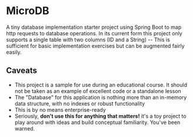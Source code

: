 # MicroDB
A tiny database implementation starter project using Spring Boot to map http requests to database operations. In its current form this project only supports a single table with two columns (ID and a String) -- This is sufficient for basic implementation exercises but can be augmented fairly easily.

## Caveats

- This project is a sample for use during an educational course. It should not be taken as an example of excellent code or a standalone lesson
- The "Database" for this application is nothing more than an in-memory data structure, with no indexes or robust functionality
- This is by no means enterprise-ready
- Seriously, **don't use this for anything that matters!** it's a toy project to play around with ideas and build conceptual familiarity. You've been warned.
